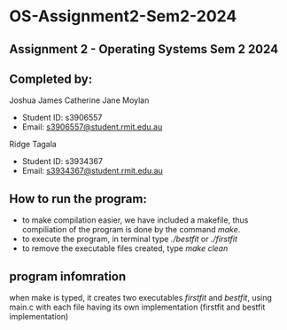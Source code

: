 # OS-Assignment2-Sem2-2024
Assignment 2 - Operating Systems Sem 2 2024 
-----------------------------

Completed by: 
-----------------------------
Joshua James Catherine Jane Moylan
- Student ID: s3906557 
- Email: s3906557@student.rmit.edu.au

Ridge Tagala 
- Student ID: s3934367
- Email: s3934367@student.rmit.edu.au

How to run the program:
-----------------------------
- to make compilation easier, we have included a makefile, thus compiliation of the program 
is done by the command *make*.
- to execute the program, in terminal type *./bestfit* or *./firstfit*
- to remove the executable files created, type *make clean*

program infomration 
-----------------------------
when make is typed, it creates two executables *firstfit* and *bestfit*, using main.c with each file having its own implementation (firstfit and bestfit implementation)


